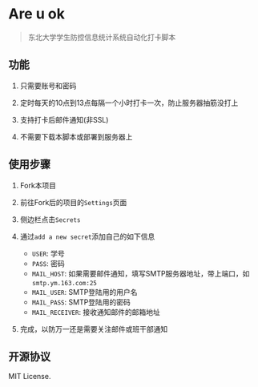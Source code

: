 # Are u ok
> 东北大学学生防控信息统计系统自动化打卡脚本

## 功能

1. 只需要账号和密码

2. 定时每天的10点到13点每隔一个小时打卡一次，防止服务器抽筋没打上

3. 支持打卡后邮件通知(非SSL)

4. 不需要下载本脚本或部署到服务器上

## 使用步骤
1. Fork本项目

2. 前往Fork后的项目的`Settings`页面

3. 侧边栏点击`Secrets`

4. 通过`add a new secret`添加自己的如下信息
    
    - `USER`: 学号
    - `PASS`: 密码
    - `MAIL_HOST`: 如果需要邮件通知，填写SMTP服务器地址，带上端口，如`smtp.ym.163.com:25`
    - `MAIL_USER`: SMTP登陆用的用户名
    - `MAIL_PASS`: SMTP登陆用的密码
    - `MAIL_RECEIVER`: 接收通知邮件的邮箱地址

5. 完成，以防万一还是需要关注邮件或班干部通知

## 开源协议

MIT License.